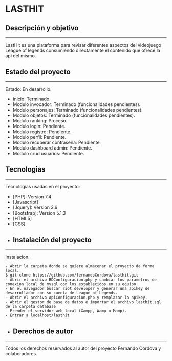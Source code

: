 # LASTHIT
## Descripción y objetivo
***
LastHit es una plataforma para revisar diferentes aspectos del videojuego League of legends consumiendo directamente el contenido que ofrece la api del mismo.
## Estado del proyecto
***
Estado: En desarrollo.
* inicio: Terminado.
* Modulo invocador: Terminado (funcionalidades pendientes).
* Modulo personajes: Terminado (funcionalidades pendientes).
* Modulo objetos: Terminado (funcionalidades pendientes).
* Modulo ranking: Proceso.
* Modulo login: Pendiente.
* Modulo registro: Pendiente.
* Modulo perfil: Pendiente.
* Modulo recuperar contraseña: Pendiente.
* Modulo dashboard admin: Pendiente.
* Modulo crud usuarios: Pendiente.
## Tecnologias
***
Tecnologias usadas en el proyecto:
* [PHP]: Version 7.4 
* [Javascript]
* [Jquery]: Version 3.6
* [Bootstrap]: Version 5.1.3
* [HTML5]
* [CSS]
* ## Instalación del proyecto
***
Instalacion. 
```
- Abrir la carpeta donde se quiere almacenar el proyecto de forma local.
$ git clone https://github.com/fernandoCordova/lasthit.git
- Abrir el archivo BDConfiguracion.php y cambiar los parametros de conexion local de mysql con los establecidos en su equipo.
- En el navegador buscar riot developer y generar una apikey de desarrollador con su cuenta de League of Legends.
- Abrir el archivo ApiConfiguracion.php y remplazar la apikey.
- Abrir el gestor de base de datos e importar el archivo lasthit.sql de la carpeta database
- Prender el servidor web local (Xampp, Wamp o Mamp).
- Entrar a localhost/lasthit
```
* ## Derechos de autor
***
Todos los derechos reservados al autor del proyecto Fernando Córdova y colaboradores.
